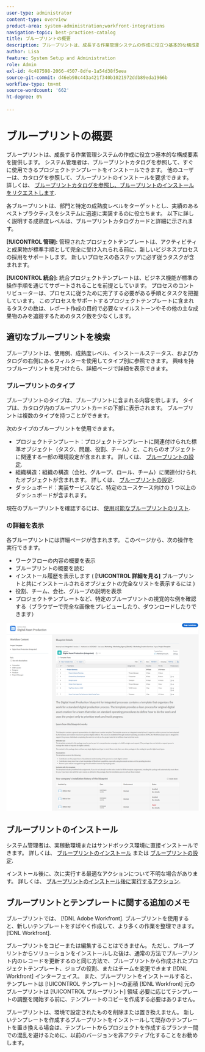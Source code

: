 ```yaml
---
user-type: administrator
content-type: overview
product-area: system-administration;workfront-integrations
navigation-topic: best-practices-catalog
title: ブループリントの概要
description: ブループリントは、成長する作業管理システムの作成に役立つ基本的な構成要素を提供します。
author: Lisa
feature: System Setup and Administration
role: Admin
exl-id: 4c487598-2066-4507-8dfe-1a54d38f5eea
source-git-commit: d46eb98c443a421f340b1021972ddb89eda1966b
workflow-type: tm+mt
source-wordcount: '662'
ht-degree: 0%

---
```


# ブループリントの概要

ブループリントは、成長する作業管理システムの作成に役立つ基本的な構成要素を提供します。 システム管理者は、ブループリントカタログを参照して、すぐに使用できるプロジェクトテンプレートをインストールできます。 他のユーザーは、カタログを参照して、ブループリントのインストールを要求できます。 詳しくは、 [ブループリントカタログを参照し、ブループリントのインストールをリクエストします](../../administration-and-setup/blueprints/browse-catalog.md).

各ブループリントは、部門と特定の成熟度レベルをターゲットとし、実績のあるベストプラクティスをシステムに迅速に実装するのに役立ちます。 以下に詳しく説明する成熟度レベルは、ブループリントカタログカードと詳細に示されます。

**[!UICONTROL 管理]:** 管理されたプロジェクトテンプレートは、アクティビティと成果物が標準手順として完全に受け入れられる前に、新しいビジネスプロセスの採用をサポートします。 新しいプロセスの各ステップに必ず従うタスクが含まれます。

**[!UICONTROL 統合]:** 統合プロジェクトテンプレートは、ビジネス機能が標準の操作手順を通じてサポートされることを前提としています。 プロセスのコントリビューターは、プロセスに従うために完了する必要がある手順とタスクを把握しています。 このプロセスをサポートするプロジェクトテンプレートに含まれるタスクの数は、レポート作成の目的で必要なマイルストーンやその他の主な成果物のみを追跡するためのタスク数を少なくします。

## 適切なブループリントを検索

ブループリントは、使用例、成熟度レベル、インストールステータス、およびカタログの右側にあるフィルターを使用してタイプ別に参照できます。 興味を持つブループリントを見つけたら、詳細ページで詳細を表示できます。

### ブループリントのタイプ

ブループリントのタイプは、ブループリントに含まれる内容を示します。 タイプは、カタログ内のブループリントカードの下部に表示されます。 ブループリントは複数のタイプを持つことができます。

次のタイプのブループリントを使用できます。

* プロジェクトテンプレート：プロジェクトテンプレートに関連付けられた標準オブジェクト（タスク、問題、役割、チーム）と、これらのオブジェクトに関連する一部の環境設定が含まれます。 詳しくは、 [ブループリントの設定](../../administration-and-setup/blueprints/configure-template-package.md).
* 組織構造：組織の構造（会社、グループ、ロール、チーム）に関連付けられたオブジェクトが含まれます。 詳しくは、 [ブループリントの設定](../../administration-and-setup/blueprints/configure-template-package.md).
* ダッシュボード：実装サービスなど、特定のユースケース向けの 1 つ以上のダッシュボードが含まれます。

<!--
* Request queues: Includes one or more projects configured as request queues.
* Custom forms: Includes custom forms attached to another object type, such as a project or portfolio.
* Setup features: Includes one or more elements that are configured in the Setup area of Workfront, such as layout templates.
-->

現在のブループリントを確認するには、 [使用可能なブループリントのリスト](/help/quicksilver/administration-and-setup/blueprints/list-of-available-blueprints.md).

###  の詳細を表示

各ブループリントには詳細ページが含まれます。 このページから、次の操作を実行できます。

* ワークフローの内容の概要を表示
* ブループリントの概要を読む
* インストール履歴を表示します ( **[!UICONTROL 詳細を見る]** ブループリントと共にインストールされるオブジェクトの完全なリストを表示するには )
* 役割、チーム、会社、グループの説明を表示
* プロジェクトテンプレートなど、特定のブループリントの視覚的な例を確認する（ブラウザーで完全な画像をプレビューしたり、ダウンロードしたりできます）

![[!UICONTROL ブループリントの詳細] ページ](assets/blueprint-details-page-2022.png)

## ブループリントのインストール

システム管理者は、実稼動環境またはサンドボックス環境に直接インストールできます。 詳しくは、 [ブループリントのインストール](../../administration-and-setup/blueprints/blueprints-install.md) または [ブループリントの設定](../../administration-and-setup/blueprints/configure-template-package.md).

インストール後に、次に実行する最適なアクションについて不明な場合があります。 詳しくは、 [ブループリントのインストール後に実行するアクション](../../administration-and-setup/blueprints/best-next-actions-after-install.md).

## ブループリントとテンプレートに関する追加のメモ

ブループリントでは、 [!DNL Adobe Workfront]. ブループリントを使用すると、新しいテンプレートをすばやく作成して、より多くの作業を整理できます。 [!DNL Workfront].

ブループリントをコピーまたは編集することはできません。 ただし、ブループリントからソリューションをインストールした後は、通常の方法でブループリント内のレコードを更新するのと同じ方法で、ブループリントから作成されたプロジェクトテンプレート、ジョブの役割、またはチームを変更できます [!DNL Workfront] インターフェイス。 また、ブループリントをインストールすると、テンプレートは [!UICONTROL テンプレート] ～の面積 [!DNL Workfront] 元のブループリントは [!UICONTROL ブループリント] 領域 必要に応じてテンプレートの調整を開始する前に、テンプレートのコピーを作成する必要はありません。

ブループリントは、環境で設定されたものを削除または置き換えません。 新しいテンプレートを作成するブループリントをインストールして既存のテンプレートを置き換える場合は、テンプレートからプロジェクトを作成するプランナー間での混乱を避けるために、以前のバージョンを非アクティブ化することをお勧めします。
